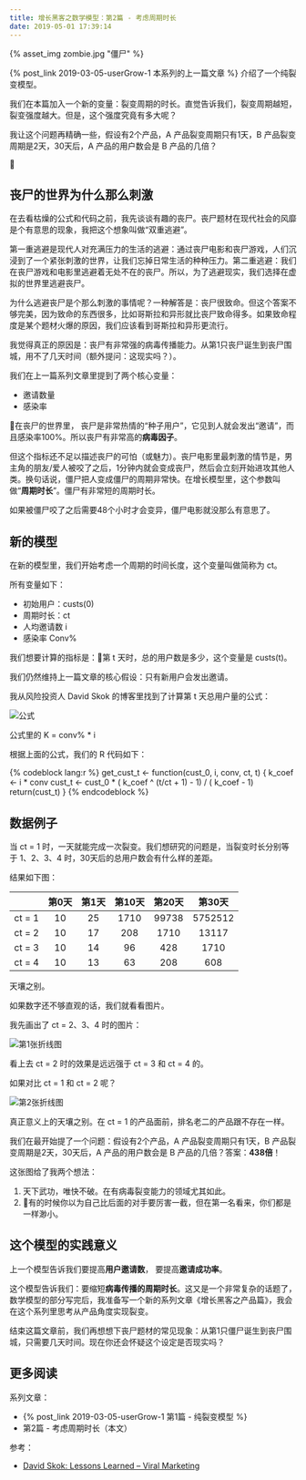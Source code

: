 ```yaml
---
title: 增长黑客之数学模型：第2篇 - 考虑周期时长
date: 2019-05-01 17:39:14
---
```


{% asset_img zombie.jpg  "僵尸" %}


{% post_link 2019-03-05-userGrow-1 本系列的上一篇文章 %} 介绍了一个纯裂变模型。

我们在本篇加入一个新的变量：裂变周期的时长。直觉告诉我们，裂变周期越短，裂变强度越大。但是，这个强度究竟有多大呢？

我让这个问题再精确一些，假设有2个产品，A 产品裂变周期只有1天，B 产品裂变周期是2天，30天后，A 产品的用户数会是 B 产品的几倍？

<!-- more -->

## 丧尸的世界为什么那么刺激

在去看枯燥的公式和代码之前，我先谈谈有趣的丧尸。丧尸题材在现代社会的风靡是个有意思的现象，我把这个想象叫做“双重逃避”。

第一重逃避是现代人对充满压力的生活的逃避：通过丧尸电影和丧尸游戏，人们沉浸到了一个紧张刺激的世界，让我们忘掉日常生活的种种压力。第二重逃避：我们在丧尸游戏和电影里逃避着无处不在的丧尸。所以，为了逃避现实，我们选择在虚拟的世界里逃避丧尸。

为什么逃避丧尸是个那么刺激的事情呢？一种解答是：丧尸很致命。但这个答案不够完美，因为致命的东西很多，比如哥斯拉和异形就比丧尸致命得多。如果致命程度是某个题材火爆的原因，我们应该看到哥斯拉和异形更流行。

我觉得真正的原因是：丧尸有非常强的病毒传播能力。从第1只丧尸诞生到丧尸围城，用不了几天时间（额外提问：这现实吗？）。

我们在上一篇系列文章里提到了两个核心变量：
- 邀请数量
- 感染率

在丧尸的世界里， 丧尸是非常热情的“种子用户”，它见到人就会发出“邀请”，而且感染率100%。所以丧尸有非常高的**病毒因子**。

但这个指标还不足以描述丧尸的可怕（或魅力）。丧尸电影里最刺激的情节是，男主角的朋友/爱人被咬了之后，1分钟内就会变成丧尸，然后会立刻开始进攻其他人类。换句话说，僵尸把人变成僵尸的周期非常快。在增长模型里，这个参数叫做“**周期时长**”。僵尸有非常短的周期时长。

如果被僵尸咬了之后需要48个小时才会变异，僵尸电影就没那么有意思了。

## 新的模型

在新的模型里，我们开始考虑一个周期的时间长度，这个变量叫做简称为 ct。

所有变量如下：
- 初始用户：custs(0)
- 周期时长：ct
- 人均邀请数 i
- 感染率 Conv%

我们想要计算的指标是：第 t 天时，总的用户数是多少，这个变量是 custs(t)。

我们仍然维持上一篇文章的核心假设：只有新用户会发出邀请。

我从风险投资人 David Skok 的博客里找到了计算第 t 天总用户量的公式：

![公式](formula.png)

公式里的 K = conv% * i


根据上面的公式，我们的 R 代码如下：

{% codeblock lang:r %}
get_cust_t <- function(cust_0, i, conv, ct, t) {
  k_coef <- i * conv
  cust_t <- cust_0 * ( k_coef ^ (t/ct + 1) - 1) / ( k_coef - 1)
  return(cust_t)
}
{% endcodeblock %}


## 数据例子

当 ct = 1 时，一天就能完成一次裂变。我们想研究的问题是，当裂变时长分别等于 1、2、3、4 时，30天后的总用户数会有什么样的差距。

结果如下图：

|       | 第0天 | 第1天 | 第10天 | 第20天 | 第30天  |
|:------|:-----:|:-----:|:------:|:------:|:-------:|
|ct = 1 |  10   |  25   |  1710  | 99738  | 5752512 |
|ct = 2 |  10   |  17   |  208   |  1710  |  13117  |
|ct = 3 |  10   |  14   |   96   |  428   |  1710   |
|ct = 4 |  10   |  13   |   63   |  208   |   608   |

天壤之别。

如果数字还不够直观的话，我们就看看图片。

我先画出了 ct = 2、3、4 时的图片：

![第1张折线图](plot_0.png)

看上去 ct = 2 时的效果是远远强于 ct = 3 和 ct = 4 的。

如果对比 ct = 1 和 ct = 2 呢？

![第2张折线图](plot_1.png)

真正意义上的天壤之别。在 ct = 1 的产品面前，排名老二的产品跟不存在一样。

我们在最开始提了一个问题：假设有2个产品，A 产品裂变周期只有1天，B 产品裂变周期是2天，30天后，A 产品的用户数会是 B 产品的几倍？答案：**438倍**！

这张图给了我两个想法：
1. 天下武功，唯快不破。在有病毒裂变能力的领域尤其如此。
2. 有的时候你以为自己比后面的对手要厉害一截，但在第一名看来，你们都是一样渺小。

## 这个模型的实践意义

上一个模型告诉我们要提高**用户邀请数**， 要提高**邀请成功率**。

这个模型告诉我们：要缩短**病毒传播的周期时长**。这又是一个非常复杂的话题了，数学模型的部分写完后，我准备写一个新的系列文章《增长黑客之产品篇》，我会在这个系列里思考从产品角度实现裂变。

结束这篇文章前，我们再想想下丧尸题材的常见现象：从第1只僵尸诞生到丧尸围城，只需要几天时间。现在你还会怀疑这个设定是否现实吗？

## 更多阅读

系列文章：
- {% post_link 2019-03-05-userGrow-1 第1篇 - 纯裂变模型 %} 
- 第2篇 - 考虑周期时长（本文）

参考：
- [David Skok: Lessons Learned – Viral Marketing](https://www.forentrepreneurs.com/lessons-learnt-viral-marketing/)
